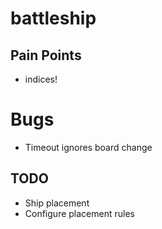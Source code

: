 # battleship

## Pain Points
- indices!

# Bugs
- Timeout ignores board change

## TODO
- Ship placement
- Configure placement rules